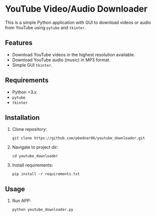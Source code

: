 # YouTube Video/Audio Downloader

This is a simple Python application with GUI to download videos or audio from YouTube using `pytube` and `tkinter`.

## Features

- Download YouTube videos in the highest resolution available.
- Download YouTube audio (music) in MP3 format.
- Simple GUI `tkinter`.

## Requirements

- Python +3.x
- `pytube`
- `tkinter`
  
## Installation

1. Clone repository:

    ```
    git clone https://github.com/pbednar96/youtube_downloader.git
    ```

2. Navigate to project dir:

    ```
    cd youtube_downloader
    ```

3. Install requirements:

    ```
    pip install -r requirements.txt
    ```

## Usage

1. Run APP:

    ```
    python youtube_downloader.py
    ```
